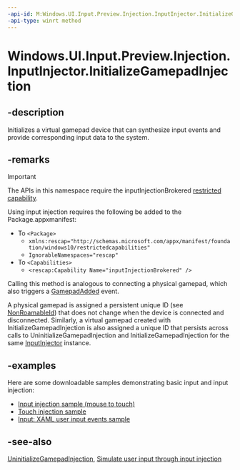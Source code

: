 ```yaml
---
-api-id: M:Windows.UI.Input.Preview.Injection.InputInjector.InitializeGamepadInjection
-api-type: winrt method
---
```


<!-- Method syntax.
public void InputInjector.InitializeGamepadInjection()
-->

# Windows.UI.Input.Preview.Injection.InputInjector.InitializeGamepadInjection

## -description
Initializes a virtual gamepad device that can synthesize input events and provide corresponding input data to the system. 

## -remarks

> [!Important]
> The APIs in this namespace require the inputInjectionBrokered [restricted capability](https://docs.microsoft.com/windows/uwp/packaging/app-capability-declarations#special-and-restricted-capabilities).

Using input injection requires the following be added to the Package.appxmanifest:

- To `<Package>`
    - `xmlns:rescap="http://schemas.microsoft.com/appx/manifest/foundation/windows10/restrictedcapabilities"`
    - `IgnorableNamespaces="rescap"`
- To `<Capabilities>`
    - `<rescap:Capability Name="inputInjectionBrokered" />`

Calling this method is analogous to connecting a physical gamepad, which also triggers a [GamepadAdded](https://docs.microsoft.com/uwp/api/windows.gaming.input.gamepad.GamepadAdded) event.

A physical gamepad is assigned a persistent unique ID (see [NonRoamableId](..\windows.gaming.input\rawgamecontroller_nonroamableid.md)) that does not change when the device is connected and disconnected. Similarly, a virtual gamepad created with InitializeGamepadInjection is also assigned a unique ID that persists across calls to UninitializeGamepadInjection and InitializeGamepadInjection for the same [InputInjector](inputinjector.md) instance.

## -examples

Here are some downloadable samples demonstrating basic input and input injection:

- [Input injection sample (mouse to touch)](https://github.com/MicrosoftDocs/windows-topic-specific-samples/archive/uwp-input-injection-mouse-to-touch.zip)
- [Touch injection sample](https://github.com/microsoftarchive/msdn-code-gallery-microsoft/tree/411c271e537727d737a53fa2cbe99eaecac00cc0/Official%20Windows%20Platform%20Sample/Input%20Touch%20injection%20sample)
- [Input: XAML user input events sample](https://github.com/microsoftarchive/msdn-code-gallery-microsoft/tree/411c271e537727d737a53fa2cbe99eaecac00cc0/Official%20Windows%20Platform%20Sample/Input%20XAML%20user%20input%20events%20sample)

## -see-also

[UninitializeGamepadInjection](inputinjector_uninitializegamepadinjection_370962456.md), [Simulate user input through input injection](https://docs.microsoft.com/windows/uwp/design/input/input-injection)
